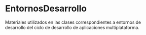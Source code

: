 # EntornosDesarrollo
Materiales utilizados en las clases correspondientes a entornos de desarrollo del ciclo de desarrollo de aplicaciones multiplataforma.

